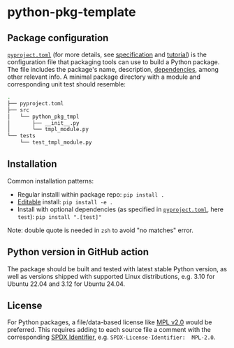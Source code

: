 # python-pkg-template

## Package configuration

[`pyproject.toml`](./pyproject.toml) (for more details, see [specification](https://packaging.python.org/en/latest/specifications/pyproject-toml/)
and [tutorial](https://packaging.python.org/en/latest/guides/writing-pyproject-toml/))
is the configuration file that packaging tools can use to build a Python package.
The file includes the package's name, description,
[dependencies](https://packaging.python.org/en/latest/guides/writing-pyproject-toml/#dependencies-optional-dependencies),
among other relevant info. A minimal package directory with a module and
corresponding unit test should resemble:

```sh
.
├── pyproject.toml
├── src
│   └── python_pkg_tmpl
│       ├── __init__.py
│       └── tmpl_module.py
└── tests
    └── test_tmpl_module.py
```

## Installation

Common installation patterns:

- Regular installl within package repo: `pip install .`
- [Editable](https://pip.pypa.io/en/stable/topics/local-project-installs/#editable-installs)
  install: `pip install -e .`
- Install with optional dependencies (as specified in [`pyproject.toml`](./pyproject.toml),
  here `test`): `pip install ".[test]"`

Note: double quote is needed in `zsh` to avoid "no matches" error.

## Python version in GitHub action

The package should be built and tested with latest stable Python version,
as well as versions shipped with supported Linux distributions, e.g. 3.10 for
Ubuntu 22.04 and 3.12 for Ubuntu 24.04.

## License

For Python packages, a file/data-based license like [MPL v2.0](https://www.mozilla.org/en-US/MPL/2.0/)
would be preferred. This requires adding to each source file a comment with the corresponding
[SPDX Identifier](https://spdx.org/licenses/), e.g. `SPDX-License-Identifier:  MPL-2.0`.
